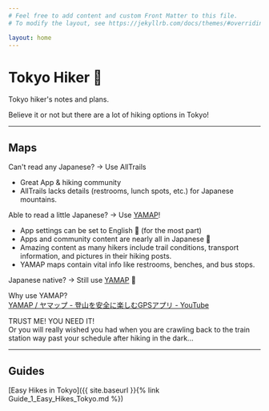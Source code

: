 ```yaml
---
# Feel free to add content and custom Front Matter to this file.
# To modify the layout, see https://jekyllrb.com/docs/themes/#overriding-theme-defaults

layout: home
---
```


# Tokyo Hiker 🥾
Tokyo hiker's notes and plans.

Believe it or not but there are a lot of hiking options in Tokyo!

---

## Maps

Can't read any Japanese? → Use AllTrails
* Great App & hiking community
* AllTrails lacks details (restrooms, lunch spots, etc.) for Japanese mountains.

Able to read a little Japanese? → Use [YAMAP](https://yamap.com/)!
* App settings can be set to English 💪 (for the most part)
* Apps and community content are nearly all in Japanese 🥲
* Amazing content as many hikers include trail conditions, transport information, and pictures in their hiking posts.
* YAMAP maps contain vital info like restrooms, benches, and bus stops.

Japanese native? → Still use [YAMAP](https://yamap.com/) 🤣

Why use YAMAP?  
[YAMAP / ヤマップ - 登山を安全に楽しむGPSアプリ - YouTube](https://www.youtube.com/watch?v=gypO_QTOXO8&t=1s)

TRUST ME! YOU NEED IT!  
Or you will really wished you had when you are crawling back to the train station way past your schedule after hiking in the dark...

---

## Guides

[Easy Hikes in Tokyo]({{ site.baseurl }}{% link Guide_1_Easy_Hikes_Tokyo.md %})

